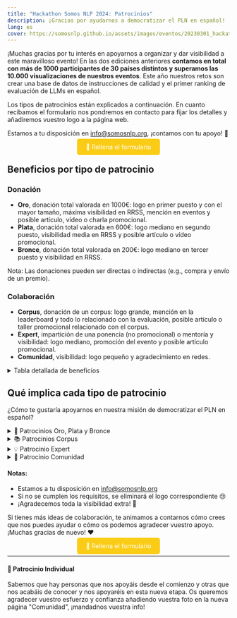 ```yaml
---
title: "Hackathon Somos NLP 2024: Patrocinios"
description: ¡Gracias por ayudarnos a democratizar el PLN en español!
lang: es
cover: https://somosnlp.github.io/assets/images/eventos/20230301_hackathon_wip.png
---
```


¡Muchas gracias por tu interés en apoyarnos a organizar y dar visibilidad a este maravilloso evento! En las dos ediciones anteriores **contamos en total con más de 1000 participantes de 30 países distintos y superamos las 10.000 visualizaciones de nuestros eventos**. Este año nuestros retos son crear una base de datos de instrucciones de calidad y el primer ranking de evaluación de LLMs en español.

Los tipos de patrocinios están explicados a continuación. En cuanto recibamos el formulario nos pondremos en contacto para fijar los detalles y añadiremos vuestro logo a la página web.

Estamos a tu disposición en info@somosnlp.org, ¡contamos con tu apoyo! 💪

<center><a href="https://forms.gle/sEkxstwbJSRYpgDa8" target="_blank" style="background-color:#FACC15; color:white; padding:10px 20px; text-decoration:none; border-radius:5px;">📝 Rellena el formulario</a></center>

## Beneficios por tipo de patrocinio

### Donación
- **Oro**, donación total valorada en 1000€: logo en primer puesto y con el mayor tamaño, máxima visibilidad en RRSS, mención en eventos y posible artículo, vídeo o charla promocional.
- **Plata**, donación total valorada en 600€: logo mediano en segundo puesto, visibilidad media en RRSS y posible artículo o vídeo promocional.
- **Bronce**, donación total valorada en 200€: logo mediano en tercer puesto y visibilidad en RRSS.

Nota: Las donaciones pueden ser directas o indirectas (e.g., compra y envío de un premio).

### Colaboración
- **Corpus**, donación de un corpus: logo grande, mención en la leaderboard y todo lo relacionado con la evaluación, posible artículo o taller promocional relacionado con el corpus.
- **Expert**, impartición de una ponencia (no promocional) o mentoría y visibilidad: logo mediano, promoción del evento y posible artículo promocional.
- **Comunidad**, visibilidad: logo pequeño y agradecimiento en redes.


<details closed>
<summary>Tabla detallada de beneficios</summary>

| | Oro | Plata | Bronce | Corpus | Expert | Comunidad |
|-| --------|-----|-------|--------|--------|-----------|
| | Valor 1000€ | Valor 600€ | Valor 200€ | Corpus | Evento + Visibilidad | Visibilidad |
| Logo en la página web del hackathon y la de registro | ✅ L | ✅ M | ✅ M | ✅ L | ✅ M | ✅ S |
| Logo en la página "Comunidad" (orden) | ✅ 1º | ✅ 2º | ✅ 3º | ✅ 1º | ✅ 4º | ✅ 5º |
| Agradecimiento en RRSS y anuncio colaboración | ✅ | ✅ | ✅ | ✅ | ✅ | ✅ |
| Etiquetas en posts (mínimo) | ✅ 15 | ✅ 15 | ✅ 10 | ✅ 10 | ✅ 5 | ✅ 5 | 
| Post en RRSS presentando vuestra misión y proyectos | ✅ In+X | ✅ In+X | ✅ X | ✅ | ❌ | ❌ |
| Mención en un artículo describiendo los patrocinios | ✅ | ✅ | ✅ | ✅ | ❌ | ❌ |
| Mención en directo en la inauguración y clausura | ✅ | ✅ | ❌ | ✅ | ❌ | ❌ |
| Artículo de blog promocional * | ✅ | ✅ | ❌ | ✅ | ✅ | ❌ |
| Vídeo promocional (3') * | ✅ | ✅ | ❌ | ✅ | ✅ | ❌ |
| Charla promocional (30') * | ✅ | ❌ | ❌ | ✅ | ❌ | ❌ |
| Logo y link en la página del corpus / la leaderboard | ❌ | ❌ |❌ | ✅ | ❌ | ❌ |
| Mención en un artículo de blog describiendo la creación del corpus/ leaderboard | ❌ | ❌ |❌ | ✅ | ❌ | ❌ |
| Mención en directo en la ponencia / mentoría correspondiente | ❌ | ❌ | ❌ | ❌ | ✅ | ❌ |

<!--
| Aparición en la pantalla de espera antes del comienzo de los eventos | ✅ | ❌ | ❌ | ✅ | ❌ | ❌ |

| Acceso a los CVs de participantes en búsqueda de empleo ?? | ✅ | ✅ | ✅ | ✅ | ❌ | ❌ | 
-->

*En los artículos, vídeos y charlas promocionales podéis compartir vuestros proyectos *relevantes* para la comunidad. El tema debe ser acordado previamente.
</details>
        
## Qué implica cada tipo de patrocinio

¿Cómo te gustaría apoyarnos en nuestra misión de democratizar el PLN en español?

<details>
<summary>🚀 Patrocinios Oro, Plata y Bronce</summary>

Nuestro hackathon es un evento gratuito y sin ánimo de lucro, gracias a los patrocinios Oro, Plata y Bronce podemos garantizar:
- Premios para los equipos ganadores
- Sorteos para todas las personas participantes
- Corpus y GPUs 
- Merchandising
- Streaming de primera calidad
- Buena gestión de este evento internacional online

Para determinar el tipo de patrocinio se calculará el valor total combinando donaciones, premios, corpus y GPUs patrocinadas por cada entidad. Dentro de cada categoría, los logos también se ordenarán por valor total.

Ejemplos de premios y sorteos que podéis patrocinar: beca para un curso de pago, acceso a una plataforma de formación, libros de PLN, merchandising específicamente creado para el hackathon, tiempo de computación, etc.

<center><a href="https://forms.gle/sEkxstwbJSRYpgDa8" target="_blank" style="background-color:#FACC15; color:white; margin:20px 20px; padding:10px 20px; text-decoration:none; border-radius:5px;">📝 Rellena el formulario</a></center>

</details>

<details>
<summary>📚 Patrocinios Corpus</summary>

Vamos a crear un corpus de instrucciones que represente a todas las personas hispanohablantes y una leaderboard para estandarizar la evaluación de LLMs y necesitamos tu ayuda, ¡dona tu corpus!

<center><a href="https://somosnlp.org/donatucorpus" target="_blank" style="background-color:#FACC15; color:white; margin:20px 20px; padding:10px 20px; text-decoration:none; border-radius:5px;">📝 Lee toda la info aquí</a></center>

</details>

<details>
<summary>💡 Patrocinio Expert</summary>

Los patrocinios Expert comparten su conocimiento con la comunidad. Atención: si quieres promocionar tu producto en una charla debes contar con un patrocinio de tipo Oro.

Toda persona que imparta una ponencia o mentoría será promocionada y añadida individualmente a la página de "Comunidad". Para que la entidad de el/la ponente se considere patrocinadora Expert tiene que:
- Publicar posts / mencionar en podcast / newsletter animando a participar en el hackathon antes del 15 de febrero
- Publicar posts anunciando la keynote/mentoría una semana antes del evento
- Publicar posts anunciando la keynote/mentoría un día antes del evento
- RT / comentar las publicaciones en las que os mencionemos

Notas:
- "Publicar posts" = publicar al menos un post en LinkedIn y un tweet en Twitter (excepto si no tenéis cuenta, obviamente)
- Se facilitará el material visual necesario para los posts
- Recordad siempre mencionar a Somos NLP

¡Contáctanos ya para compartir tu experiencia!

Enlaces útiles:
- [🔊 Propón una keynote](https://forms.gle/YpUvifDNLG6E56Cy9)
- [🧑‍🏫 Ofrece una mentoría](https://forms.gle/7UmsVDnFmNo1pCrf9)
- [💡 Info para universidades](https://somosnlp.org/hackathon/universidades)

<center><a href="https://forms.gle/sEkxstwbJSRYpgDa8" target="_blank" style="background-color:#FACC15; color:white; padding:10px 20px; text-decoration:none; border-radius:5px;">📝 Rellena el formulario</a></center>

</details>

<details>
<summary>🤗 Patrocinio Comunidad</summary>

Los patrocinios de Comunidad son de suma importancia ya que nos permiten llegar a más personas, lo cual es indispensable para nuestra misión de democratizar el PLN en español.

Qué os pedimos:
- Publicar posts / mencionar en podcast / newsletter animando a participar antes del 1 de febrero
- Publicar posts animando a participar antes del 1 de marzo
- Publicar posts anunciando los días de keynotes
- Publicar posts / blog anunciando los resultados del hackathon
- RT / comentar las publicaciones en las que os mencionemos

Notas:
- "Publicar posts" = publicar al menos un post en LinkedIn y un tweet en Twitter (excepto si no tenéis cuenta, obviamente)
- Se facilitará el material visual necesario para los posts
- Recordad siempre mencionar a Somos NLP

Enlaces útiles:
- [💡 Info para universidades](https://somosnlp.org/hackathon/universidades)

<center><a href="https://forms.gle/sEkxstwbJSRYpgDa8" target="_blank" style="background-color:#FACC15; color:white; padding:10px 20px; text-decoration:none; border-radius:5px;">📝 Rellena el formulario</a></center>

</details>

#### Notas:

- Estamos a tu disposición en info@somosnlp.org
- Si no se cumplen los requisitos, se eliminará el logo correspondiente 😢
- ¡Agradecemos toda la visibilidad extra! 🤩

Si tienes más ideas de colaboración, te animamos a contarnos cómo crees que nos puedes ayudar o cómo os podemos agradecer vuestro apoyo. ¡Muchas gracias de nuevo! ❤️

<center><a href="https://forms.gle/sEkxstwbJSRYpgDa8" target="_blank" style="background-color:#FACC15; color:white; padding:10px 20px; text-decoration:none; border-radius:5px;">📝 Rellena el formulario</a></center>

---

#### 💛 Patrocinio Individual

Sabemos que hay personas que nos apoyáis desde el comienzo y otras que nos acabáis de conocer y nos apoyaréis en esta nueva etapa. Os queremos agradecer vuestro esfuerzo y confianza añadiendo vuestra foto en la nueva página "Comunidad", ¡mandadnos vuestra info!
